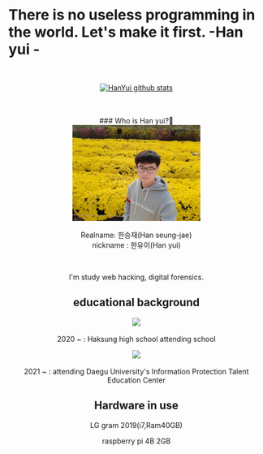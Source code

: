 <h1>There is no useless programming in the world. Let's make it first. -Han yui -</h1><br>

<div align=center>

[![HanYui github stats](https://github-readme-stats.vercel.app/api?username=Han-seungjae)](https://github.com/anuraghazra/github-readme-stats)

<br>
<br>
### Who is Han yui?👋 <br>
<img width="50%" src=https://raw.githubusercontent.com/Han-seungjae/Han-seungjae/master/han.jpg>

Realname: 한승재(Han seung-jae)<br>
nickname : 한유이(Han yui)<br>

<br>
      
I'm study web hacking, digital forensics.

<h2>educational background</h2>

<img width="80" src=http://www.haksung.hs.kr/files/2020/01/haksung-h/a9ef779cb53f480889bee60f5089dfd7/02.gif>  

2020 ~ : Haksung high school attending school
      
<img width="160" src=https://daegu.ac.kr/resources/images/site/layout/header_logo.gif>  
      
2021 ~ : attending Daegu University's Information Protection Talent Education Center
      
<h2>Hardware in use</h2>

LG gram 2019(i7,Ram40GB)
<br>

raspberry pi 4B 2GB
 
